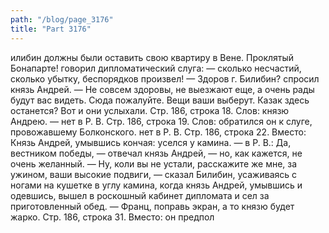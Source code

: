 ```yaml
---
path: "/blog/page_3176"
title: "Part 3176"
---
```


илибин должны были оставить свою квартиру в Вене. Проклятый Бонапарте! говорил дипломатический слуга: — сколько несчастий, сколько убытку, беспорядков произвел!
— Здоров г. Билибин? спросил князь Андрей.
— Не совсем здоровы, не выезжают еще, а очень рады будут вас видеть. Сюда пожалуйте. Вещи ваши выберут. Казак здесь останется? Вот и они услыхали.
Стр. 186, строка 18.
Слов: князю Андрею. — нет в Р. В.
Стр. 186, строка 19.
Слов: обратился он к слуге, провожавшему Болконского. нет в Р. В.
Стр. 186, строка 22.
Вместо: Князь Андрей, умывшись кончая: уселся у камина. — в Р. В.: Да, вестником победы, — отвечал князь Андрей, — но, как кажется, не очень желанный.
— Ну, коли вы не устали, расскажите же мне, за ужином, ваши высокие подвиги, — сказал Билибин, усаживаясь с ногами на кушетке в углу камина, когда князь Андрей, умывшись и одевшись, вышел в роскошный кабинет дипломата и сел за приготовленный обед. — Франц, поправь экран, а то князю будет жарко.
Стр. 186, строка 31.
Вместо: он предпол
